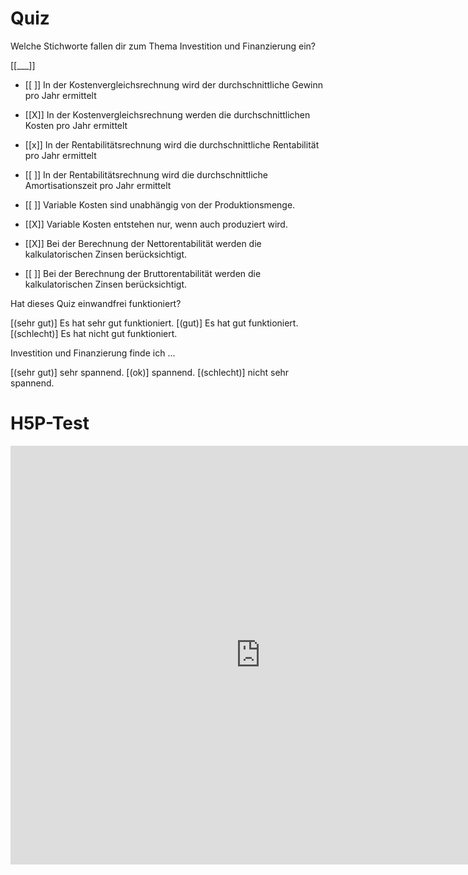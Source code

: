 # Quiz

Welche Stichworte fallen dir zum Thema Investition und Finanzierung ein?

[[___]]


- [[ ]] In der Kostenvergleichsrechnung wird der durchschnittliche Gewinn pro Jahr ermittelt
- [[X]] In der Kostenvergleichsrechnung werden die durchschnittlichen Kosten pro Jahr ermittelt
- [[x]] In der Rentabilitätsrechnung wird die durchschnittliche Rentabilität pro Jahr ermittelt
- [[ ]] In der Rentabilitätsrechnung wird die durchschnittliche Amortisationszeit pro Jahr ermittelt

- [[ ]] Variable Kosten sind unabhängig von der Produktionsmenge.
- [[X]] Variable Kosten entstehen nur, wenn auch produziert wird.

- [[X]] Bei der Berechnung der Nettorentabilität werden die kalkulatorischen Zinsen berücksichtigt.
- [[ ]]  Bei der Berechnung der Bruttorentabilität werden die kalkulatorischen Zinsen berücksichtigt.

Hat dieses Quiz einwandfrei funktioniert?

[(sehr gut)] Es hat sehr gut funktioniert.
[(gut)] Es hat gut funktioniert.
[(schlecht)] Es hat nicht gut funktioniert.

Investition und Finanzierung finde ich ...

[(sehr gut)] sehr spannend.
[(ok)] spannend.
[(schlecht)] nicht sehr spannend.

# H5P-Test
<iframe src="https://h5p.org/h5p/embed/1285855" width="800" height="670" frameborder="0" allowfullscreen="allowfullscreen" allow="geolocation *; microphone *; camera *; midi *; encrypted-media *" title="Statische Amortisationsrechnung"></iframe><script src="https://h5p.org/sites/all/modules/h5p/library/js/h5p-resizer.js" charset="UTF-8"></script>

